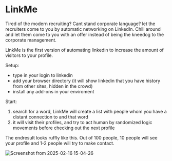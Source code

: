 # LinkMe
Tired of the modern recruiting? Cant stand corporate language? let the recruiters come to you by automatic networking on LinkedIn. Chill around and let them come to you with an offer instead of being the kneedog to the corporate management.

LinkMe is the first version of automating linkedin to increase the amount of visitors to your profile. 

Setup:
- type in your login to linkedin
- add your browser directory (it will show linkedin that you have history from other sites, hidden in the crowd)
- install any add-ons in your enviroment

Start:
1. search for a word, LinkMe will create a list with people whom you have a distant connection to and that word
2. it will visit their profiles, and try to act human by randomized logic movements before checking out the next profile

The endresult looks ruffly like this. Out of 100 people, 10 people will see your profile and 1-2 people will try to make contact.


![Screenshot from 2025-02-16 15-04-26](https://github.com/user-attachments/assets/ebb7eb38-5782-4cc9-b14c-33304f3aded7)

